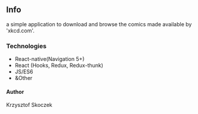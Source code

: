 ## Info
a simple application to download and browse the comics made available by 'xkcd.com'.

### Technologies
- React-native(Navigation 5+)
- React (Hooks, Redux, Redux-thunk)
- JS/ES6
- &Other

#### Author
Krzysztof Skoczek
